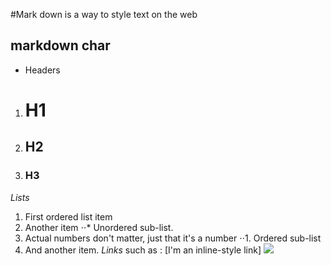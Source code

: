  #Mark down is a way to style text on the web
## markdown char 
- Headers
1. # H1
2. ## H2
3. ### H3
*Lists*
1. First ordered list item
2. Another item
⋅⋅* Unordered sub-list. 
1. Actual numbers don't matter, just that it's a number
⋅⋅1. Ordered sub-list
4. And another item.
*Links*
 such as : [I'm an inline-style link]
![](https://www.google.com/url?sa=i&source=images&cd=&cad=rja&uact=8&ved=2ahUKEwidx5Kx9ffkAhXIIlAKHU6SDYcQjhx6BAgBEAI&url=https%3A%2F%2Fblog.knoldus.com%2Flearning-markdown%2F&psig=AOvVaw2n8YHcZREWXkjGNllflBAS&ust=1569910795231649)
